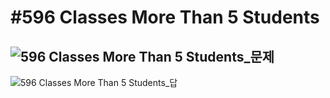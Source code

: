 # #596 Classes More Than 5 Students

![596 Classes More Than 5 Students_문제](https://user-images.githubusercontent.com/64471645/115533595-d6c48500-a2d1-11eb-8865-8c1c57b200ca.JPG)
---
![596 Classes More Than 5 Students_답](https://user-images.githubusercontent.com/64471645/115533745-fd82bb80-a2d1-11eb-857b-e020ce5f9381.JPG)

